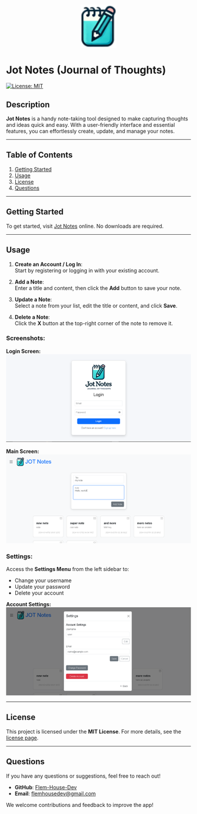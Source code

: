 <p align="center">
  <img src="./assets/note-and-pencil-sm.png" alt="JotNoteLogo" width="100"/>
</p>

# Jot Notes (Journal of Thoughts)

[![License: MIT](https://img.shields.io/badge/License-MIT-yellow.svg)](https://opensource.org/licenses/MIT)

## Description
**Jot Notes** is a handy note-taking tool designed to make capturing thoughts and ideas quick and easy. With a user-friendly interface and essential features, you can effortlessly create, update, and manage your notes.

---

## Table of Contents
1. [Getting Started](#getting-started)  
2. [Usage](#usage)  
3. [License](#license)  
4. [Questions](#questions)  

---

## Getting Started

To get started, visit [Jot Notes](https://jot-notes-j04f.onrender.com) online. No downloads are required.

---

## Usage

1. **Create an Account / Log In**:  
   Start by registering or logging in with your existing account.

2. **Add a Note**:  
   Enter a title and content, then click the **Add** button to save your note.

3. **Update a Note**:  
   Select a note from your list, edit the title or content, and click **Save**.

4. **Delete a Note**:  
   Click the **X** button at the top-right corner of the note to remove it.

### Screenshots:

**Login Screen:**  
![login screen](./assets/login_screen.PNG)

**Main Screen:**  
![main screen](./assets/main_screen.PNG)

### Settings:
Access the **Settings Menu** from the left sidebar to:  
- Change your username  
- Update your password  
- Delete your account

**Account Settings:**  
![account settings](./assets/account_settings.PNG)

---

## License

This project is licensed under the **MIT License**. For more details, see the [license page](https://opensource.org/licenses/MIT).

---

## Questions

If you have any questions or suggestions, feel free to reach out!  

- **GitHub**: [Flem-House-Dev](https://github.com/Flem-House-Dev)  
- **Email**: [flemhousedev@gmail.com](mailto:flemhousedev@gmail.com?subject=JOT%20Notes%20Inquiry)  

We welcome contributions and feedback to improve the app!

